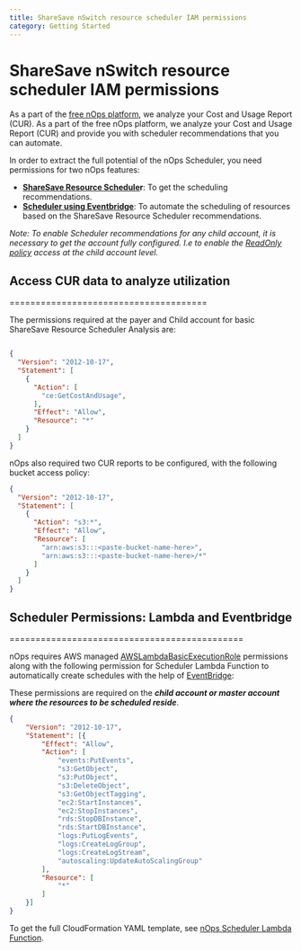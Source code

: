 ```yaml
---
title: ShareSave nSwitch resource scheduler IAM permissions
category: Getting Started
---
```


# ShareSave nSwitch resource scheduler IAM permissions #

As a part of the [free nOps platform](https://help.nops.io/en/aws-iam-policy-nops-free-platform#h_9bd655b8ac), we analyze your Cost and Usage Report (CUR). As a part of the free nOps platform, we analyze your Cost and Usage Report (CUR) and provide you with scheduler recommendations that you can automate.

In order to extract the full potential of the nOps Scheduler, you need permissions for two nOps features:

* **[ShareSave Resource Schedule](https://help.nops.io/en/aws-iam-policy-sharesave-resource-scheduler/)r**: To get the scheduling recommendations.
* **[Scheduler using Eventbridge](https://help.nops.io/en/aws-iam-policy-sharesave-resource-schedulerr#h_e05438d051)**: To automate the scheduling of resources based on the ShareSave Resource Scheduler recommendations.

_Note: To enable Scheduler recommendations for any child account, it is necessary to get the account fully configured. I.e to enable the [ReadOnly policy](https://docs.nops.io/en/articles/4886159-aws-iam-policy-nops-free-platform#h_9bd655b8ac) access at the child account level._

## Access CUR data to analyze utilization ##
======================================

The permissions required at the payer and Child account for basic ShareSave Resource Scheduler Analysis are:

```json

{
  "Version": "2012-10-17",
  "Statement": [
    {
      "Action": [
        "ce:GetCostAndUsage",
      ],
      "Effect": "Allow",
      "Resource": "*"
    }
  ]
}

```

nOps also required two CUR reports to be configured, with the following bucket access policy:

```json
{
  "Version": "2012-10-17",
  "Statement": [
    {
      "Action": "s3:*",
      "Effect": "Allow",
      "Resource": [
        "arn:aws:s3:::<paste-bucket-name-here>",
        "arn:aws:s3:::<paste-bucket-name-here>/*"
      ]
    }
  ]
}

```

## Scheduler Permissions: Lambda and Eventbridge ##
=============================================

nOps requires AWS managed [AWSLambdaBasicExecutionRole](https://console.aws.amazon.com/iam/home#policies/arn:aws:iam::aws:policy/service-role/AWSLambdaBasicExecutionRole) permissions along with the following permission for Scheduler Lambda Function to automatically create schedules with the help of [EventBridge](https://help.nops.io/en/utilize-nops-resource-scheduler-with-eventbridge-integration-to-reduce-costs-automatically/):

These permissions are required on the **_child account or master account where the resources to be scheduled reside_**.

```json
{
    "Version": "2012-10-17",
    "Statement": [{
        "Effect": "Allow",
        "Action": [
            "events:PutEvents",
            "s3:GetObject",
            "s3:PutObject",
            "s3:DeleteObject",
            "s3:GetObjectTagging",
            "ec2:StartInstances",
            "ec2:StopInstances",
            "rds:StopDBInstance",
            "rds:StartDBInstance",
            "logs:PutLogEvents",
            "logs:CreateLogGroup",
            "logs:CreateLogStream",
            "autoscaling:UpdateAutoScalingGroup"
        ],
        "Resource": [
            "*"
        ]
    }]
}

```

To get the full CloudFormation YAML template, see [nOps Scheduler Lambda Function](https://github.com/nops-io/nops-rules-lambda/blob/master/scheduler/scheduler.yml).